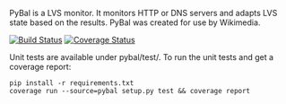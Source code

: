 PyBal is a LVS monitor. It monitors HTTP or DNS servers and adapts LVS state
based on the results. PyBal was created for use by Wikimedia.

[![Build Status](https://travis-ci.org/wikimedia/PyBal.svg?branch=master)](https://travis-ci.org/wikimedia/PyBal)
[![Coverage Status](https://img.shields.io/coveralls/wikimedia/PyBal.svg)](https://coveralls.io/r/wikimedia/PyBal?branch=master)

Unit tests are available under pybal/test/. To run the unit tests and get a
coverage report:

    pip install -r requirements.txt
    coverage run --source=pybal setup.py test && coverage report
